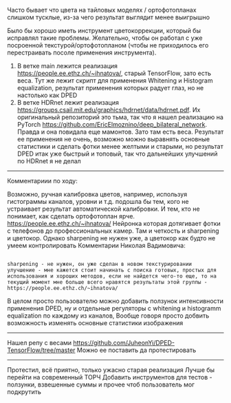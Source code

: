 Часто бывает что цвета на тайловых моделях / ортофотопланах слишком тусклые, из-за чего результат выглядит менее выигрышно 

Было бы хорошо иметь инструмент цветокоррекции, который бы исправлял такие проблемы. Желательно, чтобы он работал с уже посроенной текстурой/ортофотопланом (чтобы не приходилось его перестраивать посоле применения инструмента).

1. В ветке main лежится реализация https://people.ee.ethz.ch/~ihnatova/, старый TensorFlow, зато есть веса. Тут же лежит скрипт для применения Whitening и Histogram equalization, результат применения которых радует глаз, но не настолько как DPED
2. В ветке HDRnet лежит реализация https://groups.csail.mit.edu/graphics/hdrnet/data/hdrnet.pdf. Их оригинальный репозиторий это тьма, так что я нашел реализацию на PyTorch https://github.com/EricElmoznino/deep_bilateral_network. Правда и она повидала еще мамонтов. Зато там есть веса. Результат ее применения не очень, возможно можно выравнять основные статистики и сделать фотки менее желтыми и старыми, но результат DPED итак уже быстрый и топовый, так что дальнейших улучшений по HDRnet я не делал


----
Комментариии по ходу:

Возможно, ручная калибровка цветов, например, используя гистограммы каналов, уровни и т.д. подошла бы тем, кого не устраивает результат автоматической калибровки. И тем, кто не понимает, как сделать ортофотоплан ярче.
https://people.ee.ethz.ch/~ihnatova/
Нейронка которая дотягивает фотки с телефонов до профессиональных камер. 
Там и четкость и sharpening и цветокор. 
Однако sharpening не нужен уже, а цветокор как будто не умеем контролировать
Комментарии Николая Вадимовича:
```

sharpening - не нужен, он уже сделан в новом текстурировании
улучшение - мне кажется стоит начинать с поиска готовых, простых для использования и хороших методов, если не найдется чего-то еще, то на текущий момент мне больше всего нравятся результаты этой группы - https://people.ee.ethz.ch/~ihnatova/
```

В целом просто пользователю можно добавить ползунок интенсивности применения DPED, ну и отдельные регуляторы с whitening и histogramm equalization по каждому из каналов,
Вообще говоря просто добвить возможность изменять основные статистики изображения


----

Нашел репу с весами 
https://github.com/JuheonYi/DPED-TensorFlow/tree/master
Можно ее поставить да протестировать


----
Протестил, всё приятно, только ужасно старая реализация
Лучше бы перейти на современный ТОРЧ
Добавить инструментов для тестов - ползунки, взвешенные суммы и прочее чтоб пользователь мог подкрутить


